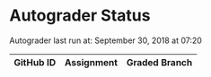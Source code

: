 # Autograder Status
Autograder last run at: September 30, 2018 at 07:20

| GitHub ID | Assignment | Graded Branch |
|-----------|------------|---------------|
